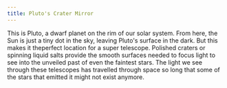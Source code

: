 ```yaml
---
title: Pluto's Crater Mirror
---
```

This is Pluto, a dwarf planet on the rim of our solar system. From here, the Sun is just a tiny dot in the sky, leaving Pluto's surface in the dark. But this makes it theperfect location for a super telescope. Polished craters or spinning liquid salts provide the smooth surfaces needed to focus light to see into the unveiled past of even the faintest stars. The light we see through these telescopes has travelled through space so long that some of the stars that emitted it might not exist anymore.

